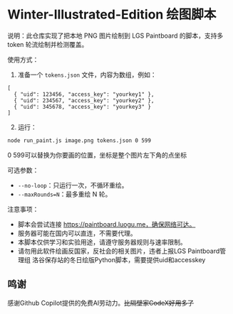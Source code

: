 # Winter-Illustrated-Edition 绘图脚本

说明：此仓库实现了把本地 PNG 图片绘制到 LGS Paintboard 的脚本，支持多 token 轮流绘制并检测覆盖。

使用方式：

1. 准备一个 `tokens.json` 文件，内容为数组，例如：

```
[
  { "uid": 123456, "access_key": "yourkey1" },
  { "uid": 234567, "access_key": "yourkey2" },
  { "uid": 345678, "access_key": "yourkey3" }
]
```

2. 运行：

```bash
node run_paint.js image.png tokens.json 0 599
```

0 599可以替换为你要画的位置，坐标是整个图片左下角的点坐标

可选参数：
- `--no-loop`：只运行一次，不循环重绘。
- `--maxRounds=N`：最多重绘 N 轮。

注意事项：
- 脚本会尝试连接 https://paintboard.luogu.me，确保网络可达。
- 服务器可能在国内可以直连，不需要代理。
- 本脚本仅供学习和实验用途，请遵守服务器规则与速率限制。
- 请勿用此软件绘画反国家，反社会的相关图片，违者上报LGS Paintboard管理组
洛谷保存站的冬日绘版Python脚本，需要提供uid和accesskey

## 鸣谢

感谢Github Copilot提供的免费AI劳动力。~~比隔壁家CodeX好用多了~~